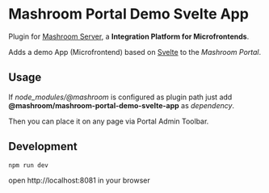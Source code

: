
# Mashroom Portal Demo Svelte App

Plugin for [Mashroom Server](https://www.mashroom-server.com), a **Integration Platform for Microfrontends**.

Adds a demo App (Microfrontend) based on [Svelte](https://svelte.dev) to the _Mashroom Portal_.

## Usage

If *node_modules/@mashroom* is configured as plugin path just add **@mashroom/mashroom-portal-demo-svelte-app** as *dependency*.

Then you can place it on any page via Portal Admin Toolbar.

## Development

    npm run dev

open http://localhost:8081 in your browser
